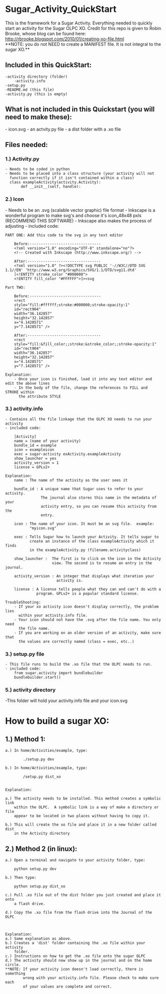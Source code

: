 <h1>Sugar_Activity_QuickStart</h1>

<p>
This is the framework for a Sugar Activity. Everything needed to quickly
start an activity for the Sugar OLPC XO. Credit for this repo is given to
Robin Brooke, whose blog can be found here:
<a target="_blank"
href="http://rbrooke.blogspot.com/2010/01/creating-xo-file.html">http://rbrooke.blogspot.com/2010/01/creating-xo-file.html</a>
<br/>
**NOTE: you do not NEED to create a MANIFEST file. It is not integral to the
sugar XO.**
</p>


<h2>Included in this QuickStart:</h2>

    -activity directory (folder)
        -activity.info
    -setup.py
    -README.md (this file)
    -activity.py (this is empty)

<h2>What is not included in this Quickstart (you will need to make these):</h2>
    - icon.svg
    - an actvity.py file
    - a dist folder with a .xo file

<h2>Files needed:</h2>

<h3>1.) Activity.py</h3>

    - Needs to be coded in python
    - Needs to be placed into a class structure (your activity will not
      function correctly if it isn't contained within a class)
      class exampleActivity(activity.Activity):
           def __init__(self, handle):


<h3>2.) Icon</h3> 
    - Needs to be an .svg (scalable vector graphic) file format
    - Inkscape is a wonderful program to make svg's and choose it's icon_48x48
      pxls (RECOMMEND THIS SOFTWARE)
    - Inkscape also makes the process of adjusting 
    - included code:


    PART ONE: Add this code to the svg in any text editor

        Before:--------------------------------
        <?xml version="1.0" encoding="UTF-8" standalone="no"?>
        <!-- Created with Inkscape (http://www.inkscape.org/) -->

        After:---------------------------------
        <?xml version="1.0" ?><!DOCTYPE svg PUBLIC '-//W3C//DTD SVG 1.1//EN' 'http://www.w3.org/Graphics/SVG/1.1/DTD/svg11.dtd' 
        [<!ENTITY stroke_color "#000000">
        <!ENTITY fill_color "#FFFFFF">]><svg

    Part TWO:

        Before:--------------------------------
        <rect
        style="fill:#ffffff;stroke:#000000;stroke-opacity:1"
        id="rect904"
        width="36.142857"
        height="32.142857"
        x="4.1428571"
        y="7.1428571" />

        After:---------------------------------
        <rect
        style="fill:&fill_color;;stroke:&stroke_color;;stroke-opacity:1"
        id="rect904"
        width="36.142857"
        height="32.142857"
        x="4.1428571"
        y="7.1428571" />

    Explanation:
        - Once your icon is finished, load it into any text editor and edit the above lines
        - In the body of the file, change the references to FILL and STROKE within 
          the attribute STYLE


<h3>3.) activity.info</h3> 

    - Contains all the file linkage that the OLPC XO needs to run your activity
    - included code:

        [Activity]
        name = (name of your activity)
        bundle_id = example
        icon = exampleicon
        exec = sugar-activity exActivity.exampleActivity
        show_launcher = yes
        activity_version = 1
        license = GPLv2+

    Explanation:
        name : The name of the activity as the user sees it

        bundle_id : A unique name that Sugar uses to refer to your activity. 
                    The journal also stores this name in the metadata of your 
                    activity entry, so you can resume this activity from the
                    entry.

        icon : The name of your icon. It must be an svg file.  example:
               "myicon.svg"

        exec : Tells Sugar how to launch your Activity. It tells sugar to
               create an instance of the class exampleActivity which it finds
               in the exampleActivity.py (filename.activityclass) 

        show_launcher :  The first is to click on the icon in the Activity
                         view. The second is to resume an entry in the journal.

        activity_version : An integer that displays what iteration your
                           activity is.

        license : A license tells people what they can and can't do with a
                  program. GPLv2+ is a popular standard license.

    TroubleShooting:
        - If your xo activity icon doesn't display correctly, the problem lies
          within your activity.info file.
        - Your icon should not have the .svg after the file name. You only need
          the file name.
        - If you are working on an older version of an activity, make sure that
          the values are correctly named (class = exec, etc..)

<h3>3.) setup.py file</h3>

    - This file runs to build the .xo file that the OLPC needs to run.
    - included code:
        from sugar.activity import bundlebuilder
        bundlebuilder.start()


<h3>5.) activity directory</h3>
    -This folder will hold your activity.info file and your icon.svg


<h1>How to build a sugar XO:</h1>

<h2>1.) Method 1:</h2>

    a.) In home/Activities/example, type:

            ./setup.py dev
        
    b.) In home/Activities/example, type:
    
            /setup.py dist_xo
        
        
    Explanation:

    a.) The activity needs to be installed. This method creates a symbolic link
        within the OLPC.  A symbolic link is a way of make a directory or file
        appear to be located in two places without having to copy it.

    b.) This will create the xo file and place it in a new folder called dist
        in the Activity directory
    
    
<h2>2.) Method 2 (in linux):</h2>

    a.) Open a terminal and navigate to your activity folder, type:
        
        python setup.py dev
        
    b.) Then type:
        
        python setup.py dist_xo
        
    c.) Pull .xo file out of the dist folder you just created and place it onto
        a flash drive.
    
    d.) Copy the .xo file from the flash drive into the Journal of the OLPC
            
    

    Explanation:
    a.) Same explanation as above.
    b.) Creates a 'dist' folder containing the .xo file within your activity
        folder.
    c.) Instructions on how to get the .xo file onto the sugar OLPC
    d.) The activity should now show up in the journal and on the home circle.
    **NOTE: If your activity icon doesn't load correctly, there is something
            wrong with your activity.info file. Please check to make sure each
            of your values are complete and correct.
